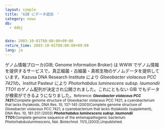 ```yaml
---
layout: simple
title: 'GIB にデータ追加　'
category: news
db:
  - ddbj


date: 2003-10-01T00:00:00+09:00
retire_time: 2003-10-01T00:00:00+09:00
lang: ja
---
```


<html>ゲノム情報ブローカ(GIB; Genome Information Broker) は WWW でゲノム情報を提供するサービスで，真正細菌・古細菌・真核生物のゲノムデータを提供しています。Kazusa DNA Research Institute により <i>Gloeobacter violaceus PCC 7421</i>の，Institut Pasteur により <i>Photorhabdus luminescens subsp. laumondii TTO1</i> のゲノム配列が決定され公開されました。これにともない GIB でもデータが検索ができるようになりました。<small>Reference: </small><small><b><i>Gloeobacter violaceus PCC 7421</i>:</b>Complete genome structure of Gloeobacter violaceus PCC 7421, a cyanobacterium that lacks thylakoids, DNA Res. 10, 137-145 (2003)Complete genome structure of Gloeobacter violaceus PCC 7421, a cyanobacterium that lacks thylakoids (supplement), DNA Res. 10, 181-201 (2003) </small><small><b><i>Photorhabdus luminescens subsp. laumondii TTO1</i>:</b>Complete genome sequence of the entomapathogenic bacterium Photorhabdusluminescens, Nat. Biotechnol. 11(1),(2003),Unpublished. </small></html>
